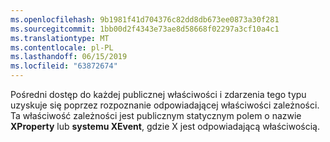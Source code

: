 ```yaml
---
ms.openlocfilehash: 9b1981f41d704376c82dd8db673ee0873a30f281
ms.sourcegitcommit: 1bb00d2f4343e73ae8d58668f02297a3cf10a4c1
ms.translationtype: MT
ms.contentlocale: pl-PL
ms.lasthandoff: 06/15/2019
ms.locfileid: "63872674"
---
```

Pośredni dostęp do każdej publicznej właściwości i zdarzenia tego typu uzyskuje się poprzez rozpoznanie odpowiadającej właściwości zależności. Ta właściwość zależności jest publicznym statycznym polem o nazwie **XProperty** lub **systemu XEvent**, gdzie X jest odpowiadającą właściwością.